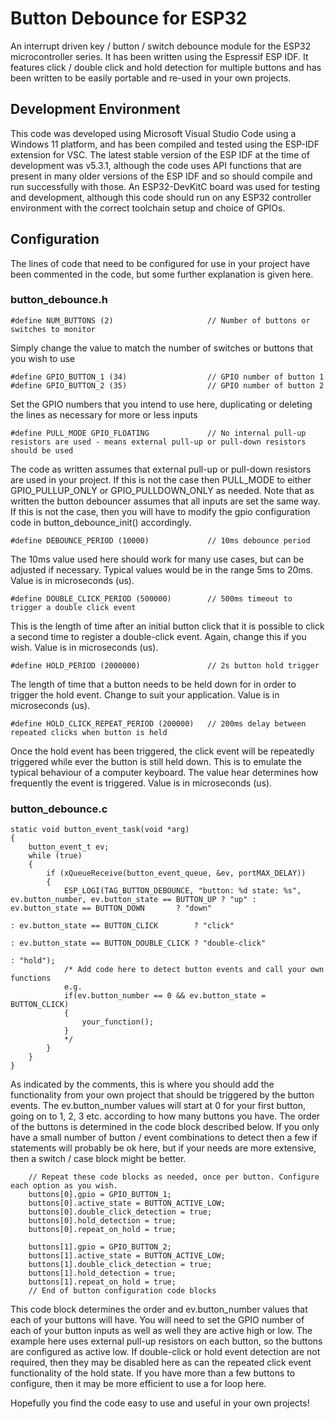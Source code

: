 # Button Debounce for ESP32
An interrupt driven key / button / switch debounce module for the ESP32 microcontroller series. It has been written using the Espressif ESP IDF. It features click / double click and hold detection for multiple buttons and has been written to be easily portable and re-used in your own projects.
## Development Environment
This code was developed using Microsoft Visual Studio Code using a Windows 11 platform, and has been compiled and tested using the ESP-IDF extension for VSC. The latest stable version of the ESP IDF at the time of development was v5.3.1, although the code uses API functions that are present in many older versions of the ESP IDF and so should compile and run successfully with those. An ESP32-DevKitC board was used for testing and development, although this code should run on any ESP32 controller environment with the correct toolchain setup and choice of GPIOs.
## Configuration
The lines of code that need to be configured for use in your project have been commented in the code, but some further explanation is given here.
### button_debounce.h
```
#define NUM_BUTTONS (2)                     // Number of buttons or switches to monitor
```
Simply change the value to match the number of switches or buttons that you wish to use
```
#define GPIO_BUTTON_1 (34)                  // GPIO number of button 1
#define GPIO_BUTTON_2 (35)                  // GPIO number of button 2
```
Set the GPIO numbers that you intend to use here, duplicating or deleting the lines as necessary for more or less inputs
```
#define PULL_MODE GPIO_FLOATING             // No internal pull-up resistors are used - means external pull-up or pull-down resistors should be used
```
The code as written assumes that external pull-up or pull-down resistors are used in your project. If this is not the case then PULL_MODE to either GPIO_PULLUP_ONLY or GPIO_PULLDOWN_ONLY as needed. Note that as written the button debouncer assumes that all inputs are set the same way. If this is not the case, then you will have to modify the gpio configuration code in button_debounce_init() accordingly.
```
#define DEBOUNCE_PERIOD (10000)             // 10ms debounce period
```
The 10ms value used here should work for many use cases, but can be adjusted if necessary. Typical values would be in the range 5ms to 20ms. Value is in microseconds (us).
```
#define DOUBLE_CLICK_PERIOD (500000)        // 500ms timeout to trigger a double click event
```
This is the length of time after an initial button click that it is possible to click a second time to register a double-click event. Again, change this if you wish. Value is in microseconds (us).
```
#define HOLD_PERIOD (2000000)               // 2s button hold trigger
```
The length of time that a button needs to be held down for in order to trigger the hold event. Change to suit your application. Value is in microseconds (us).
```
#define HOLD_CLICK_REPEAT_PERIOD (200000)   // 200ms delay between repeated clicks when button is held
```
Once the hold event has been triggered, the click event will be repeatedly triggered while ever the button is still held down. This is to emulate the typical behaviour of a computer keyboard. The value hear determines how frequently the event is triggered. Value is in microseconds (us).
### button_debounce.c
```
static void button_event_task(void *arg)
{
    button_event_t ev;
    while (true)
    {
        if (xQueueReceive(button_event_queue, &ev, portMAX_DELAY))
        {
            ESP_LOGI(TAG_BUTTON_DEBOUNCE, "button: %d state: %s", ev.button_number, ev.button_state == BUTTON_UP ? "up" : ev.button_state == BUTTON_DOWN       ? "down"
                                                                                                                      : ev.button_state == BUTTON_CLICK        ? "click"
                                                                                                                      : ev.button_state == BUTTON_DOUBLE_CLICK ? "double-click"
                                                                                                                                                               : "hold");
            /* Add code here to detect button events and call your own functions
            e.g.
            if(ev.button_number == 0 && ev.button_state = BUTTON_CLICK)
            {
                your_function();
            }
            */
        }
    }
}
```
As indicated by the comments, this is where you should add the functionality from your own project that should be triggered by the button events. The ev.button_number values will start at 0 for your first button, going on to 1, 2, 3 etc. according to how many buttons you have. The order of the buttons is determined in the code block described below. If you only have a small number of button / event combinations to detect then a few if statements will probably be ok here, but if your needs are more extensive, then a switch / case block might be better.
```
    // Repeat these code blocks as needed, once per button. Configure each option as you wish.
    buttons[0].gpio = GPIO_BUTTON_1;
    buttons[0].active_state = BUTTON_ACTIVE_LOW;
    buttons[0].double_click_detection = true;
    buttons[0].hold_detection = true;
    buttons[0].repeat_on_hold = true;

    buttons[1].gpio = GPIO_BUTTON_2;
    buttons[1].active_state = BUTTON_ACTIVE_LOW;
    buttons[1].double_click_detection = true;
    buttons[1].hold_detection = true;
    buttons[1].repeat_on_hold = true;
    // End of button configuration code blocks
```
This code block determines the order and ev.button_number values that each of your buttons will have. You will need to set the GPIO number of each of your button inputs as well as well they are active high or low. The example here uses external pull-up resistors on each button, so the buttons are configured as active low. If double-click or hold event detection are not required, then they may be disabled here as can the repeated click event functionality of the hold state. If you have more than a few buttons to configure, then it may be more efficient to use a for loop here.

Hopefully you find the code easy to use and useful in your own projects!
